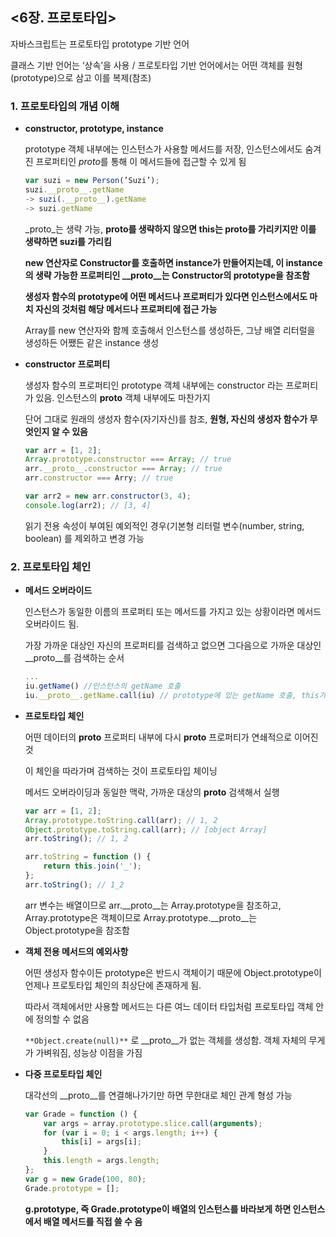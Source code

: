 ## <6장. 프로토타입>


자바스크립트는 프로토타입 prototype 기반 언어

클래스 기반 언어는 ‘상속’을 사용 / 프로토타입 기반 언어에서는 어떤 객체를 원형(prototype)으로 삼고 이를 복제(참조)

### 1. **프로토타입의 개념 이해**

- **constructor, prototype, instance**
    
    prototype 객체 내부에는 인스턴스가 사용할 메서드를 저장, 인스턴스에서도 숨겨진 프로퍼티인 *proto*를 통해 이 메서드들에 접근할 수 있게 됨
    
    ```jsx
    var suzi = new Person(’Suzi’);
    suzi.__proto__.getName
    -> suzi(.__proto__).getName
    -> suzi.getName
    ```
    
    _proto_는 생략 가능, **proto를 생략하지 않으면 this는 proto를 가리키지만 이를 생략하면 suzi를 가리킴**
    
    **new 연산자로 Constructor를 호출하면 instance가 만들어지는데, 이 instance의 생략 가능한 프로퍼티인 __proto__는 Constructor의 prototype을 참조함**
    
    **생성자 함수의 prototype에 어떤 메서드나 프로퍼티가 있다면 인스턴스에서도 마치 자신의 것처럼 해당 메서드나 프로퍼티에 접근 가능**
    
    Array를 new 연산자와 함께 호출해서 인스턴스를 생성하든, 그냥 배열 리터럴을 생성하든 어쨌든 같은 instance 생성
    
- **constructor 프로퍼티**
    
    생성자 함수의 프로퍼티인 prototype 객체 내부에는 constructor 라는 프로퍼티가 있음. 인스턴스의 __proto__ 객체 내부에도 마찬가지
    
    단어 그대로 원래의 생성자 함수(자기자신)를 참조, **원형, 자신의 생성자 함수가 무엇인지 알 수 있음**
    
    ```jsx
    var arr = [1, 2];
    Array.prototype.constructor === Array; // true
    arr.__proto__.constructor === Array; // true
    arr.constructor === Arry; // true
    
    var arr2 = new arr.constructor(3, 4);
    console.log(arr2); // [3, 4]
    ```
    
    읽기 전용 속성이 부여된 예외적인 경우(기본형 리터럴 변수(number, string, boolean) 를 제외하고 변경 가능
    

### 2. 프로토타입 체인

- **메서드 오버라이드**
    
    인스턴스가 동일한 이름의 프로퍼티 또는 메서드를 가지고 있는 상황이라면 메서드 오버라이드 됨.
    
    가장 가까운 대상인 자신의 프로퍼티를 검색하고 없으면 그다음으로 가까운 대상인 __proto__를 검색하는 순서
    
    ```jsx
    ...
    iu.getName() //인스턴스의 getName 호출
    iu.__proto__.getName.call(iu) // prototype에 있는 getName 호출, this가 인스턴스를 바라봄
    ```
    
- **프로토타입 체인**
    
    어떤 데이터의 __proto__ 프로퍼티 내부에 다시 __proto__ 프로퍼티가 연쇄적으로 이어진 것
    
    이 체인을 따라가며 검색하는 것이 프로토타입 체이닝
    
    메서드 오버라이딩과 동일한 맥락, 가까운 대상의 __proto__ 검색해서 실행
    
    ```jsx
    var arr = [1, 2];
    Array.prototype.toString.call(arr); // 1, 2
    Object.prototype.toString.call(arr); // [object Array]
    arr.toString(); // 1, 2
    
    arr.toString = function () {
        return this.join('_');
    };
    arr.toString(); // 1_2
    ```
    
    arr 변수는 배열이므로 arr.__proto__는 Array.prototype을 참조하고, Array.prototype은 객체이므로 Array.prototype.__proto__는 Object.prototype을 참조함
    
- **객체 전용 메서드의 예외사항**
    
    어떤 생성자 함수이든 prototype은 반드시 객체이기 때문에 Object.prototype이 언제나 프로토타입 체인의 최상단에 존재하게 됨.
    
    따라서 객체에서만 사용할 메서드는 다른 여느 데이터 타입처럼 프로토타입 객체 안에 정의할 수 없음
    
    `**Object.create(null)**` 로 __proto__가 없는 객체를 생성함. 객체 자체의 무게가 가벼워짐, 성능상 이점을 가짐
    
- **다중 프로토타입 체인**
    
    대각선의 __proto__를 연결해나가기만 하면 무한대로 체인 관계 형성 가능
    
    ```jsx
    var Grade = function () {
        var args = array.prototype.slice.call(arguments);
        for (var i = 0; i < args.length; i++) {
            this[i] = args[i];
        }
        this.length = args.length;
    };
    var g = new Grade(100, 80);
    Grade.prototype = []; 
    ```
    
    **g.__prototype__, 즉 Grade.prototype이 배열의 인스턴스를 바라보게 하면 인스턴스에서 배열 메서드를 직접 쓸 수 음**